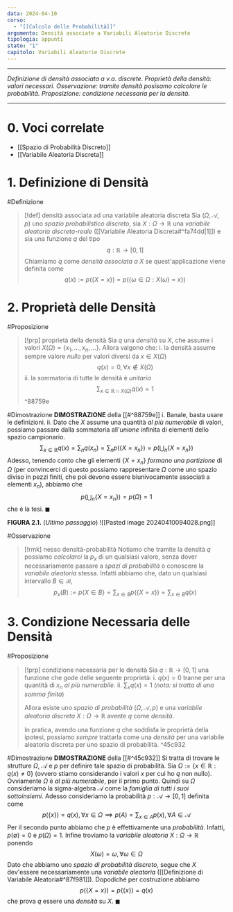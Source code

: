 ```yaml
---
data: 2024-04-10
corso:
  - "[[Calcolo delle Probabilità]]"
argomento: Densità associate a Variabili Aleatorie Discrete
tipologia: appunti
stato: "1"
capitolo: Variabili Aleatorie Discrete
---
```

- - -
*Definizione di densità associata a v.a. discrete. Proprietà della densità: valori necessari. Osservazione: tramite densità posisamo calcolare le probabilità. Proposizione: condizione necessaria per la densità.*
- - -
# 0. Voci correlate
- [[Spazio di Probabilità Discreto]]
- [[Variabile Aleatoria Discreta]]
# 1. Definizione di Densità
#Definizione 
> [!def] densità associata ad una variabile aleatoria discreta
> Sia $(\Omega, \mathcal A, p)$ uno *spazio probabilistico discreto*, sia $X: \Omega \longrightarrow \mathbb{R}$ una *variabile aleatoria discreta-reale* ([[Variabile Aleatoria Discreta#^fa74dd|1]]) e sia una funzione $q$ del tipo
> $$
> q:\mathbb R \longrightarrow [0,1]
> $$
> Chiamiamo $q$ come *densità associata a* $X$ se quest'applicazione viene definita come
> $$
> q(x):=p(\{X = x\}) = p(\{\omega \in \Omega: X(\omega)=x\})
> $$

# 2. Proprietà delle Densità
#Proposizione 
> [!prp] proprietà della densità
> Sia $q$ una *densità* su $X$, che assume i valori $X(\Omega)=\{x_1,\ldots,x_n,\ldots\}$. Allora valgono che:
> i. la densità assume sempre valore *nullo* per valori diversi da $x \in X(\Omega)$
> $$
> q(x)=0, \forall x \not \in X(\Omega)
> $$
> ii. la sommatoria di tutte le densità è *unitaria*
> $$
> \sum_{x \in \mathbb{R} \cap X(\Omega)}q(x)=1
> $$ 
^88759e

#Dimostrazione 
**DIMOSTRAZIONE** della [[#^88759e]]
i. Banale, basta usare le definizioni.
ii. Dato che $X$ assume una quantità *al più numerabile* di valori, possiamo passare dalla sommatoria all'*unione* infinita di elementi dello spazio campionario.
$$
\sum_{x \in \mathbb R}q(x)=\sum_n q(x_n)=\sum_n p(\{X = x_n\}) = p\left(\bigcup_n\{X=x_n\}\right)
$$
Adesso, tenendo conto che gli elementi $\{X=x_n\}$ *formano una partizione* di $\Omega$ (per convincerci di questo possiamo rappresentare $\Omega$ come uno spazio diviso in pezzi finiti, che poi devono essere biunivocamente associati a elementi $x_n$), abbiamo che
$$
p\left(\bigcup_n\{X=x_n\}\right) = p(\Omega)=1
$$
che è la tesi. $\blacksquare$

**FIGURA 2.1.** (*Ultimo passaggio*)
![[Pasted image 20240410094028.png]]

#Osservazione 
> [!rmk] nesso densità-probabilità
> Notiamo che tramite la densità $q$ possiamo *calcolarci* la $p_x$ di un qualsiasi valore, senza dover necessariamente passare a *spazi di probabilità* o conoscere la *variabile aleatoria* stessa. Infatti abbiamo che, dato un qualsiasi intervallo $B \in \mathcal{B}$,
> $$
> p_x(B):=p\{X \in B\}=\sum_{x \in B}p(\{X = x\})=\sum_{x \in B}q(x)
> $$

# 3. Condizione Necessaria delle Densità
#Proposizione 
> [!prp] condizione necessaria per le densità
> Sia $q: \mathbb{R} \longrightarrow [0,1]$ una funzione che gode delle seguente proprietà:
> i. $q(x)=0$ tranne per una quantità di $x_n$ *al più numerabile*.
> ii. $\sum_{x} q(x)=1$ (*nota: si tratta di una somma finita*)
> 
> Allora esiste uno *spazio di probabilità* $(\Omega, \mathcal{A}, p)$ e una *variabile aleatoria discreta* $X: \Omega \longrightarrow \mathbb{R}$ avente $q$ come *densità*.
> 
> In pratica, avendo una funzione $q$ che soddisfa le proprietà della ipotesi, possiamo *sempre* trattarla come una *densità* per una variabile aleatoria discreta per uno spazio di probabilità.
^45c932

#Dimostrazione 
**DIMOSTRAZIONE** della [[#^45c932]]
Si tratta di trovare le strutture $\Omega$, $\mathcal{A}$ e $p$ per definire tale spazio di probabilità.
Sia $\Omega:=\{x \in \mathbb{R}: q(x) \neq 0\}$ (ovvero stiamo considerando i valori $x$ per cui ho $q$ non nullo). Ovviamente $\Omega$ è *al più numerabile*, per il primo punto. Quindi su $\Omega$ consideriamo la sigma-algebra $\mathcal{A}$ come la *famiglia di tutti i suoi sottoinsiemi*.  Adesso consideriamo la probabilità $p:\mathcal A \longrightarrow [0,1]$ definita come
$$
p(\{x\})=q(x), \forall x \in \Omega \implies p(A)=\sum_{x \in A}p(x), \forall A \in \mathcal A
$$
Per il secondo punto abbiamo che $p$ è effettivamente una *probabilità*. Infatti, $p(\emptyset)=0$ e $p(\Omega)=1$.
Infine troviamo la *variabile aleatoria* $X: \Omega \longrightarrow \mathbb{R}$ ponendo
$$
X(\omega)=\omega, \forall \omega \in \Omega
$$
Dato che abbiamo uno *spazio di probabilità discreto*, segue che $X$ dev'essere necessariamente una *variabile aleatoria* ([[Definizione di Variabile Aleatoria#^87f981]]).
Dopodiché per costruzione abbiamo
$$
p(\{X = x\})=p(\{x\})=q(x)
$$
che prova $q$ essere una *densità* su $X$. $\blacksquare$
